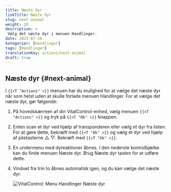```yaml
---
title: Næste dyr
linkTitle: Næste dyr
slug: next animal
weight: 10
description: >
 Vælg det næste dyr i menuen Handlinger.
date: 2023-07-26
kategorier: [Handlinger]
tags: [Handlinger]
translationKey: actions/next-animal
draft: true
---
```

## Næste dyr {#next-animal}

I `{{<T "Actions" >}}` menuen har du mulighed for at vælge det næste dyr når som helst uden at skulle forlade menuen Handlinger. For at vælge det næste dyr, gør følgende:

1. På hovedskærmen af din VitalControl-enhed, vælg menuen `{{<T "Actions" >}}` og tryk på `{{<T "Ok" >}}` knappen.

2. Enten scan et dyr ved hjælp af transponderen eller vælg et dyr fra listen. For at gøre dette, bekræft med `{{<T "Ok" >}}` og vælg et dyr ved hjælp af piletasterne △ ▽. Bekræft med `{{<T "Ok" >}}`.

3. En undermenu med dyreaktioner åbnes. I den nederste kontrolbjælke kan du finde menuen Næste dyr. Brug Næste dyr tasten for at udføre dette.

4. Vinduet fra trin to åbnes automatisk igen, og du kan vælge det næste dyr.

    ![VitalControl: Menu Handlinger Næste dyr](../images/nextanimal.png "Vælg næste dyr")
    
